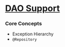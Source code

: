 # [DAO Support](https://docs.spring.io/spring-framework/reference/data-access/dao.html)

### Core Concepts
- Exception Hierarchy
- `@Repository`